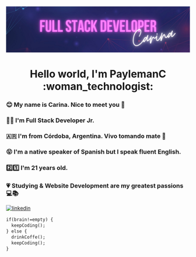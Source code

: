 ![Banner](https://github.com/PaylemanC/PaylemanC/blob/main/assets/Banner.png)
<h1 align="center"> Hello world, I'm PaylemanC :woman_technologist: </h1>

### :blush: My name is Carina. Nice to meet you :wave:
### :woman_technologist: I'm Full Stack Developer Jr.
### :argentina: I'm from Córdoba, Argentina. Vivo tomando mate :mate:
### :stuck_out_tongue_closed_eyes: I'm a native speaker of Spanish but I speak fluent English.
### :two::one: I'm 21 years old. 
### :heartpulse: Studying & Website Development are my greatest passions :computer::books:

[![linkedin](https://img.shields.io/badge/linkedin-0A66C2?style=for-the-badge&logo=linkedin&logoColor=white)](https://www.linkedin.com/in/carina-rocio-payleman/)

<!-- [![Top Langs](https://github-readme-stats.vercel.app/api/top-langs/?username=PaylemanC&layout=compact&theme=radical)](https://github.com/anuraghazra/github-readme-stats)-->

<!-- ## :dart: Focus...

I study all the time about technologies, design patterns, software architecture, algorithms, soft-skills, UX/UI design, web accesibility, frameworks & libraries, complementary tools such as Git and GitHub, and more. I'm mostly a self-taught, formally I study the Tecnicatura Superior en Desarrollo Web y Aplicaciones Digitales (Web Development and Digital Applications) at the Instituto Superior Politécnico de Córdoba (a higher education institute, 3 years).

My currently obsession is JavaScript :yellow_heart: So I'm learning Node and React in order to reach the MERN stack, but I also study Python for Data Science, Java to understanding OOP, and Angular as an alternative to React. 

I also read and practice a lot about web accesibility: I understand assistive technologies like screen readers, semantic HTML and aria-labels, manage Chrome Devtools and Lighthouse to testing, etc.  And UX/UI desing: I use Figma for user interface design and app prototypes, manage terminology of design area, apply Gestalt principles and laws of UX to projects, etc.

I would like to learn Mobile App Development on the near future (React Native maybe?) :iphone: -->

```
if(brain!=empty) {
  keepCoding();
} else {
  drinkCoffe();
  keepCoding();
}
```

<!--

Here are some ideas to get you started:

- 🔭 I’m currently working on ...
- 🌱 I’m currently learning ...
- 👯 I’m looking to collaborate on ...
- 🤔 I’m looking for help with ...
- 💬 Ask me about ...
- 📫 How to reach me: ...
- 😄 Pronouns: ...
- ⚡ Fun fact: ...
-->
